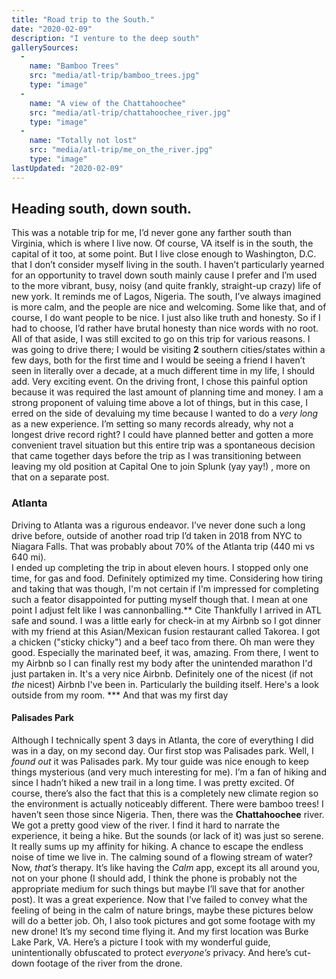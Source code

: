 ```yaml
---
title: "Road trip to the South."
date: "2020-02-09"
description: "I venture to the deep south"
gallerySources:
  -
    name: "Bamboo Trees"
    src: "media/atl-trip/bamboo_trees.jpg"
    type: "image"
  -
    name: "A view of the Chattahoochee"
    src: "media/atl-trip/chattahoochee_river.jpg"
    type: "image"
  -
    name: "Totally not lost"
    src: "media/atl-trip/me_on_the_river.jpg"
    type: "image"
lastUpdated: "2020-02-09"
---
```


## Heading south, down south.
This was a notable trip for me, I’d never gone any farther south than Virginia, which is where I live now. Of course, VA itself is in the south, the capital of it too, at some point. But I live close enough to Washington, D.C. that I don’t consider myself living in the south. I haven’t particularly yearned for an opportunity to travel down south mainly cause I prefer and I’m used to the more vibrant, busy, noisy (and quite frankly, straight-up crazy) life of new york. It reminds me of Lagos, Nigeria. The south, I’ve always imagined is more calm, and the people are nice and welcoming. Some like that, and of course, I do want people to be nice. I just also like truth and honesty. So if I had to choose, I’d rather  have brutal honesty than nice words with no root. All of that aside, I was still excited to go on this trip for various reasons. I was going to drive there; I would be visiting **2** southern cities/states within a few days, both for the first time and I would be seeing a friend I haven’t seen in literally over a decade, at a much different time in my life, I should add. Very exciting event. On the driving front, I chose this painful option because it was required the last amount of planning time and money.  I am a strong proponent of valuing time above a lot of things, but in this case, I erred on the side of devaluing my time because I wanted to do a *very long* as a new experience. I’m setting so many records already, why not a longest drive record right? I could have planned better and gotten a more convenient travel situation but this entire trip was a spontaneous decision that came together days before the trip as I was transitioning between leaving my old position at Capital One to join Splunk (yay yay!) , more on that on a separate post.

###  Atlanta 
Driving to Atlanta was a rigurous endeavor. I’ve never done such a long drive before, outside of another road trip I’d taken in 2018 from NYC to Niagara Falls. That was probably about 70% of the Atlanta trip (440 mi vs 640 mi).  
I ended up completing the trip in about eleven hours. I stopped only one time, for gas and food. Definitely optimized my time. Considering how tiring and taking that was though, I'm not certain if I'm impressed for completing such a feator disappointed for putting myself though that. I mean at one point I adjust felt like I was cannonballing.** Cite 
Thankfully I arrived in ATL safe and sound. I was a little early for check-in at my Airbnb so I got dinner with my friend at this Asian/Mexican fusion restaurant called Takorea. I got a chicken ("sticky chicky") and a beef taco from there. Oh man were they good. Especially the marinated beef, it was, amazing. 
From there, I went to my Airbnb so I can finally rest my body after the unintended marathon I'd just partaken in. It's a very nice Airbnb. Definitely one of the nicest (if not *the* nicest) Airbnb I've been in. Particularly the building itself. Here's a look outside from my room. *** 
And that was my first day

#### Palisades Park
Although I technically spent 3 days in Atlanta, the core of everything I did was in a day, on my second day. 
Our first stop was Palisades park. Well, I *found out* it was Palisades park. My tour guide was nice enough to keep things mysterious (and very much interesting for me). I’m a fan of hiking and since I hadn’t hiked a new trail in a long time. I was pretty excited. Of course, there’s also the fact that this is a completely new climate region so the environment is actually noticeably different. There were bamboo trees! I haven’t seen those since Nigeria. 
<media-box src="media/atl-trip/bamboo_trees.jpg" name="Bamboo Trees" index=0></media-box>
Then, there was the **Chattahoochee** river.  We got a pretty good view of the river. 
<media-box src="media/atl-trip/chattahoochee_river.jpg" name="A view of the Chattahooche river" index=1></media-box>
<media-box src="media/atl-trip/me_on_the_river.jpg" name="A man on the river" index=2></media-box>
I find it hard to narrate the experience, it being a hike. But the sounds (or lack of it) was just so serene. It really sums up my affinity for hiking. A chance to escape the endless noise of time we live in. The calming sound of a flowing stream of water? Now, *that’s* therapy. It’s like having the *Calm* app, except its all around you, not on your phone (I should add, I think the phone is probably not the appropriate medium for such things but maybe I’ll save that for another post).  It was a great experience. Now that I’ve failed to convey what the feeling of being in the calm of nature brings, maybe these pictures below will do a better job. 
Oh, I also took pictures and got some footage with my new drone! It’s my second time flying it. And my first location was Burke Lake Park, VA. Here’s a picture I took with my wonderful guide, unintentionally obfuscated to protect *everyone’s* privacy. 
And here’s cut-down footage of the river from the drone.

